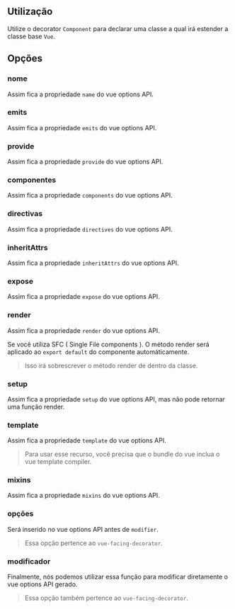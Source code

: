 ## Utilização

Utilize o decorator `Component` para declarar uma classe a qual irá estender a classe base `Vue`.

[](./code-usage-base.ts ':include :type=code typescript')

## Opções

### nome

Assim fica a propriedade `name` do vue options API.

[](./code-option-name.ts ':include :type=code typescript')

### emits

Assim fica a propriedade `emits` do vue options API.

[](./code-option-emits.ts ':include :type=code typescript')

### provide

Assim fica a propriedade `provide` do vue options API.

[](./code-option-provide.ts ':include :type=code typescript')

### componentes

Assim fica a propriedade `components` do vue options API.

[](./code-option-components.ts ':include :type=code typescript')

### directivas

Assim fica a propriedade `directives` do vue options API.

[](./code-option-directives.ts ':include :type=code typescript')

### inheritAttrs

Assim fica a propriedade `inheritAttrs` do vue options API.

[](./code-option-inherit-attrs.ts ':include :type=code typescript')

### expose

Assim fica a propriedade `expose` do vue options API.

[](./code-option-expose.ts ':include :type=code typescript')

### render

Assim fica a propriedade `render` do vue options API.

Se você utiliza SFC ( Single File components ). O método render será aplicado ao `export default` do componente automáticamente.

> Isso irá sobrescrever o método render de dentro da classe.

[](./code-option-render.ts ':include :type=code typescript')

### setup

Assim fica a propriedade `setup` do vue options API, mas não pode retornar uma função render. 

[](./code-option-setup.ts ':include :type=code typescript')

### template

Assim fica a propriedade `template` do vue options API.


> Para usar esse recurso, você precisa que o bundle do vue inclua o vue template compiler.

[](./code-option-template.ts ':include :type=code typescript')

### mixins

Assim fica a propriedade `mixins` do vue options API.

[](./code-option-mixins.ts ':include :type=code typescript')

### opções

Será inserido no vue options API antes de `modifier`.

> Essa opção pertence ao `vue-facing-decorator`.

[](./code-option-options.ts ':include :type=code typescript')

### modificador

Finalmente, nós podemos utilizar essa função para modificar diretamente o vue options API gerado.

> Essa opção também pertence ao `vue-facing-decorator`.

[](./code-option-modifier.ts ':include :type=code typescript')

